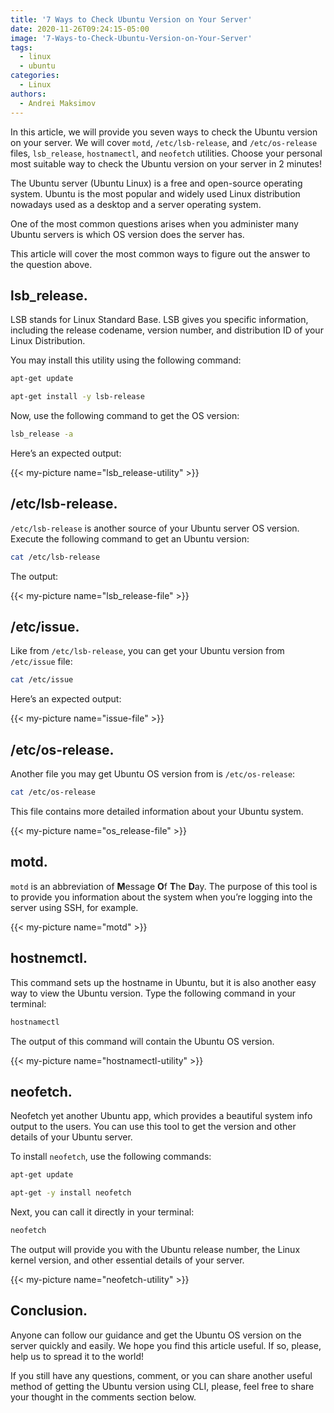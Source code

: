 ```yaml
---
title: '7 Ways to Check Ubuntu Version on Your Server'
date: 2020-11-26T09:24:15-05:00
image: '7-Ways-to-Check-Ubuntu-Version-on-Your-Server'
tags:
  - linux
  - ubuntu
categories:
  - Linux
authors:
  - Andrei Maksimov
---
```


In this article, we will provide you seven ways to check the Ubuntu version on your server. We will cover `motd`, `/etc/lsb-release`, and `/etc/os-release` files, `lsb_release`, `hostnamectl`, and `neofetch` utilities. Choose your personal most suitable way to check the Ubuntu version on your server in 2 minutes!

The Ubuntu server (Ubuntu Linux) is a free and open-source operating system. Ubuntu is the most popular and widely used Linux distribution nowadays used as a desktop and a server operating system.

One of the most common questions arises when you administer many Ubuntu servers is which OS version does the server has.

This article will cover the most common ways to figure out the answer to the question above.

## lsb_release.

LSB stands for Linux Standard Base. LSB gives you specific information, including the release codename, version number, and distribution ID of your Linux Distribution.

You may install this utility using the following command:

```sh
apt-get update

apt-get install -y lsb-release
```

Now, use the following command to get the OS version:

```sh
lsb_release -a
```

Here’s an expected output:

{{< my-picture name="lsb_release-utility" >}}

## /etc/lsb-release.

`/etc/lsb-release` is another source of your Ubuntu server OS version. Execute the following command to get an Ubuntu version:

```sh
cat /etc/lsb-release
```

The output:

{{< my-picture name="lsb_release-file" >}}

## /etc/issue.

Like from `/etc/lsb-release`, you can get your Ubuntu version from `/etc/issue` file:

```sh
cat /etc/issue
```

Here’s an expected output:

{{< my-picture name="issue-file" >}}

## /etc/os-release.

Another file you may get Ubuntu OS version from is `/etc/os-release`:

```sh
cat /etc/os-release
```

This file contains more detailed information about your Ubuntu system.

{{< my-picture name="os_release-file" >}}

## motd.

`motd` is an abbreviation of **M**essage **O**f **T**he **D**ay. The purpose of this tool is to provide you information about the system when you’re logging into the server using SSH, for example.

{{< my-picture name="motd" >}}

## hostnemctl.

This command sets up the hostname in Ubuntu, but it is also another easy way to view the Ubuntu version. Type the following command in your terminal:

```sh
hostnamectl
```

The output of this command will contain the Ubuntu OS version.

{{< my-picture name="hostnamectl-utility" >}}

## neofetch.

Neofetch yet another Ubuntu app, which provides a beautiful system info output to the users. You can use this tool to get the version and other details of your Ubuntu server.

To install `neofetch`, use the following commands:

```sh
apt-get update

apt-get -y install neofetch
```

Next, you can call it directly in your terminal:

```sh
neofetch
```

The output will provide you with the Ubuntu release number, the Linux kernel version, and other essential details of your server.

{{< my-picture name="neofetch-utility" >}}

## Conclusion.

Anyone can follow our guidance and get the Ubuntu OS version on the server quickly and easily. We hope you find this article useful. If so, please, help us to spread it to the world!

If you still have any questions, comment, or you can share another useful method of getting the Ubuntu version using CLI, please, feel free to share your thought in the comments section below.
